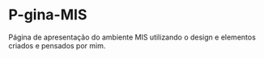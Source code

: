# P-gina-MIS
Página de apresentação do ambiente MIS utilizando o design e elementos criados e pensados por mim.
